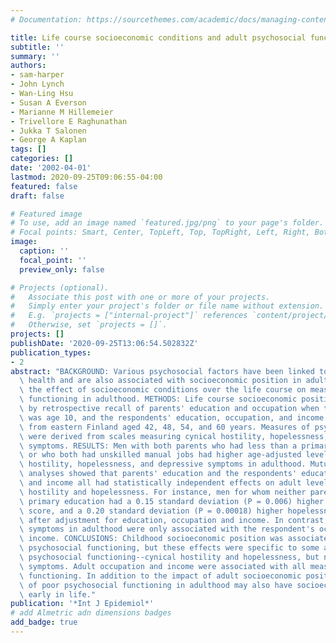 ```yaml
---
# Documentation: https://sourcethemes.com/academic/docs/managing-content/

title: Life course socioeconomic conditions and adult psychosocial functioning
subtitle: ''
summary: ''
authors:
- sam-harper
- John Lynch
- Wan-Ling Hsu
- Susan A Everson
- Marianne M Hillemeier
- Trivellore E Raghunathan
- Jukka T Salonen
- George A Kaplan
tags: []
categories: []
date: '2002-04-01'
lastmod: 2020-09-25T09:06:55-04:00
featured: false
draft: false

# Featured image
# To use, add an image named `featured.jpg/png` to your page's folder.
# Focal points: Smart, Center, TopLeft, Top, TopRight, Left, Right, BottomLeft, Bottom, BottomRight.
image:
  caption: ''
  focal_point: ''
  preview_only: false

# Projects (optional).
#   Associate this post with one or more of your projects.
#   Simply enter your project's folder or file name without extension.
#   E.g. `projects = ["internal-project"]` references `content/project/deep-learning/index.md`.
#   Otherwise, set `projects = []`.
projects: []
publishDate: '2020-09-25T13:06:54.502832Z'
publication_types:
- 2
abstract: "BACKGROUND: Various psychosocial factors have been linked to adult physical\
  \ health and are also associated with socioeconomic position in adulthood. We evaluated\
  \ the effect of socioeconomic conditions over the life course on measures of psychosocial\
  \ functioning in adulthood. METHODS: Life course socioeconomic position was assessed\
  \ by retrospective recall of parents' education and occupation when the respondent\
  \ was age 10, and the respondents' education, occupation, and income in 2585 men\
  \ from eastern Finland aged 42, 48, 54, and 60 years. Measures of psychosocial functioning\
  \ were derived from scales measuring cynical hostility, hopelessness, and depressive\
  \ symptoms. RESULTS: Men with both parents who had less than a primary school education\
  \ or who both had unskilled manual jobs had higher age-adjusted levels of cynical\
  \ hostility, hopelessness, and depressive symptoms in adulthood. Mutually adjusted\
  \ analyses showed that parents' education and the respondents' education, occupation,\
  \ and income all had statistically independent effects on adult levels of cynical\
  \ hostility and hopelessness. For instance, men for whom neither parent had completed\
  \ primary education had a 0.15 standard deviation (P = 0.006) higher cynical hostility\
  \ score, and a 0.20 standard deviation (P = 0.00018) higher hopelessness score,\
  \ after adjustment for education, occupation and income. In contrast, depressive\
  \ symptoms in adulthood were only associated with the respondent's occupation and\
  \ income. CONCLUSIONS: Childhood socioeconomic position was associated with adult\
  \ psychosocial functioning, but these effects were specific to some aspects of adult\
  \ psychosocial functioning--cynical hostility and hopelessness, but not depressive\
  \ symptoms. Adult occupation and income were associated with all measures of psychosocial\
  \ functioning. In addition to the impact of adult socioeconomic position, some aspects\
  \ of poor psychosocial functioning in adulthood may also have socioeconomic roots\
  \ early in life."
publication: '*Int J Epidemiol*'
# add Almetric adn dimensions badges
add_badge: true
---
```

